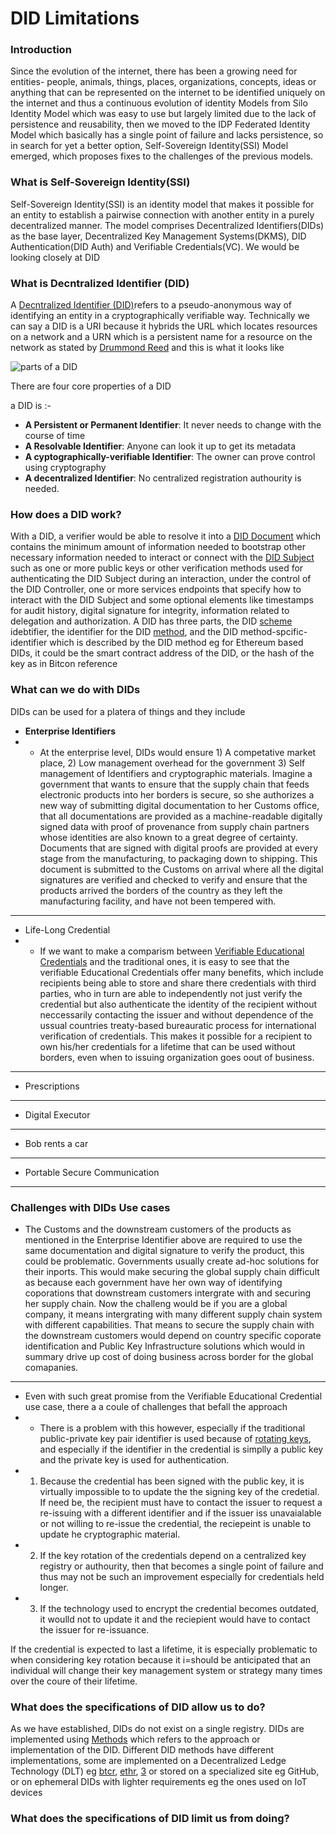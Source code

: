# DID Limitations



### **Introduction**
Since the evolution of the internet, there has been a growing need for 
entities- people, animals, things, places, organizations, concepts, ideas or anything that can be represented on the internet to be identified uniquely on the internet and thus a continuous evolution 
of identity Models from Silo Identity Model which was easy to use but largely 
limited due to the lack of persistence and reusability, then we moved to the IDP Federated Identity Model which basically has a single point of failure and lacks persistence, so in search for yet a better option, Self-Sovereign Identity(SSI) Model emerged, which proposes fixes to the challenges of the previous models.

### **What is Self-Sovereign Identity(SSI)**
Self-Sovereign Identity(SSI) is an identity model that makes it possible for an entity to establish a pairwise connection with another entity in a purely decentralized manner. The model comprises Decentralized Identifiers(DIDs) as the base layer, Decentralized Key Management Systems(DKMS), DID Authentication(DID Auth) and Verifiable Credentials(VC). We would be looking closely at DID
### **What is Decntralized Identifier (DID)**

A [Decntralized Identifier (DID)](https://www.w3.org/TR/did-core/#dfn-decentralized-identifiers)refers to a pseudo-anonymous way of identifying an entity in a cryptographically verifiable way. Technically we can say a DID is a URI because it hybrids the URL which locates resources on a network and a URN which is a persistent name for a resource on the network as stated by [Drummond Reed](https://ssimeetup.org/decentralized-identifiers-dids-fundamentals-identitybook-info-drummond-reed-markus-sabadello-webinar-46/) and this is what it looks like 

![parts of a DID](/Users/isirfitech/Projects/blockchain/Tutorials/Ceramic/DID-Li/did.png) 

There are four core properties of a DID

a DID is :-
- **A Persistent or Permanent Identifier**: It never needs to change with the course of time
- **A Resolvable Identifier**: Anyone can look it up to get its metadata
- **A cyptographically-verifiable Identifier**: The owner can prove control using cryptography
- **A decentralized Identifier**: No centralized registration authourity is needed.

### **How does a DID work?**

With a DID, a verifier would be able to resolve it into a [DID Document](https://www.w3.org/TR/did-core/#dfn-did-documents) which contains the minimum amount of information needed to bootstrap other necessary information needed to interact or connect with the [DID Subject](https://www.w3.org/TR/did-core/#did-subject) such as one or more public keys or other verification methods used for authenticating the DID Subject during an interaction, under the control of the DID Controller, one or more services endpoints that specify how to interact with the DID Subject and some optional elements like timestamps for audit history, digital signature for integrity, information related to delegation and authorization. A DID has three parts, the DID [scheme](https://www.w3.org/TR/did-core/#dfn-did-schemes) idebtifier, the identifier for the DID [method](https://www.w3.org/TR/did-core/#dfn-did-methods), and the DID method-spcific-identifier which is described by the DID method eg for Ethereum based DIDs, it could be the smart contract address of the DID, or the hash of the key as in Bitcon reference



### **What can we do with DIDs**
 DIDs can be used for a platera of things and they include

 - **Enterprise Identifiers**
 - - At the enterprise level, DIDs would ensure 1) A competative market place, 2) Low management overhead for the government 3) Self management of Identifiers and cryptographic materials. Imagine a government that wants to ensure that the supply chain that feeds electronic products into her borders is secure, so she authorizes a new way of submitting digital documentation to her Customs office, that all documentations are provided as a machine-readable digitally signed data with proof of provenance from supply chain partners whose identities are also known to a great degree of certainty. Documents that are signed with digital proofs are provided at every stage from the manufacturing, to packaging down to shipping. This document is submitted to the Customs on arrival where all the digital signatures are verified and checked to verify and ensure that the products arrived the borders of the country as they left the manufacturing facility, and have not been tempered with.

---

 - Life-Long Credential
 - - If we want to make a comparism between [Verifiable Educational Credentials](https://www.w3.org/TR/did-use-cases/#bib-vc-data-model) and the traditional ones, it is easy to see that the verifiable Educational Credentials offer many benefits, which include recipients being able to store and share there credentials with third parties, who in turn are able to independently not just verify the credential but also authenticate the identity of the recipient without neccessarily contacting the issuer and without dependence of the ussual countries treaty-based bureauratic process for international verification of credentials. This makes it possible for a recipient to own his/her credentials for a lifetime that can be used without borders, even when to issuing organization goes oout of business.
  
 - ---
 - Prescriptions
 - ---
 - Digital Executor
 - ---
 - Bob rents a car
 - ---
 - Portable Secure Communication
 - ---

### **Challenges with DIDs Use cases**
- The Customs and the downstream customers of the products as mentioned in the Enterprise Identifier above are required to use the same documentation and digital signature to verify the product, this could be problematic. Governments usually create ad-hoc solutions for their inports. This would make securing the global supply chain difficult as because each government have her own way of identifying coporations that downstream customers intergrate with and securing her supply chain. Now the challeng would be if you are a global company, it means intergrating with many different supply chain system with different capabilities. That means to secure the supply chain with the downstream customers would depend on country specific coporate identification and Public Key Infrastructure solutions which would in summary drive up cost of doing business across border for the global comapanies.

---
- Even with such great promise from the Verifiable Educational Credential use case, there a a coule of challenges that befall the approach
- - There is a problem with this however, especially if the traditional public-private key pair identifier is used because of [rotating keys](https://developer.okta.com/docs/concepts/key-rotation/), and especially if the identifier in the credential is simplly a public key and the private key is used for authentication.
- 1. Because the credential has been signed with the public key, it is virtually impossible to to update the the signing key of the credetial. If need be, the recipient must have to contact the issuer to request a re-issuing with a different identifier and if the issuer iss unavaialable or not willing to re-issue the credential, the reciepeint is unable to update he cryptographic material.
- 2. If the key rotation of the credentials depend on a centralized key registry or authourity, then that becomes a single point of failure and thus may not be such an improvement especially for credentials held longer.
- 3. If the technology used to encrypt the credential becomes outdated, it woulld not to update it and the reciepient would have to contact the issuer for re-issuance.

If the credential is expected to last a lifetime, it is especially problematic to when considering key rotation because it i=should be anticipated that an individual will change their key management system or strategy many times over the coure of their lifetime.
### **What does the specifications of DID allow us to do?**

As we have established, DIDs do not exist on a single registry. DIDs are implemented using [Methods](https://www.w3.org/TR/did-core/#methods) which refers to the approach or implementation of the DID. Different DID methods have different implementations, some are implemented on a Decentralized Ledge Technology (DLT) eg [btcr](), [ethr](), [3]() or stored on a specialized site eg GitHub, or on ephemeral DIDs with lighter requirements eg the ones used on IoT devices 

### **What does the specifications of DID limit us from doing?**



